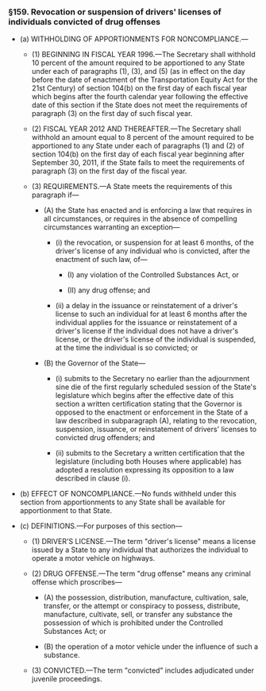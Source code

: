 ### §159. Revocation or suspension of drivers' licenses of individuals convicted of drug offenses
* (a) WITHHOLDING OF APPORTIONMENTS FOR NONCOMPLIANCE.—

  * (1) BEGINNING IN FISCAL YEAR 1996.—The Secretary shall withhold 10 percent of the amount required to be apportioned to any State under each of paragraphs (1), (3), and (5) (as in effect on the day before the date of enactment of the Transportation Equity Act for the 21st Century) of section 104(b) on the first day of each fiscal year which begins after the fourth calendar year following the effective date of this section if the State does not meet the requirements of paragraph (3) on the first day of such fiscal year.

  * (2) FISCAL YEAR 2012 AND THEREAFTER.—The Secretary shall withhold an amount equal to 8 percent of the amount required to be apportioned to any State under each of paragraphs (1) and (2) of section 104(b) on the first day of each fiscal year beginning after September 30, 2011, if the State fails to meet the requirements of paragraph (3) on the first day of the fiscal year.

  * (3) REQUIREMENTS.—A State meets the requirements of this paragraph if—

    * (A) the State has enacted and is enforcing a law that requires in all circumstances, or requires in the absence of compelling circumstances warranting an exception—

      * (i) the revocation, or suspension for at least 6 months, of the driver's license of any individual who is convicted, after the enactment of such law, of—

        * (I) any violation of the Controlled Substances Act, or

        * (II) any drug offense; and


      * (ii) a delay in the issuance or reinstatement of a driver's license to such an individual for at least 6 months after the individual applies for the issuance or reinstatement of a driver's license if the individual does not have a driver's license, or the driver's license of the individual is suspended, at the time the individual is so convicted; or


    * (B) the Governor of the State—

      * (i) submits to the Secretary no earlier than the adjournment sine die of the first regularly scheduled session of the State's legislature which begins after the effective date of this section a written certification stating that the Governor is opposed to the enactment or enforcement in the State of a law described in subparagraph (A), relating to the revocation, suspension, issuance, or reinstatement of drivers' licenses to convicted drug offenders; and

      * (ii) submits to the Secretary a written certification that the legislature (including both Houses where applicable) has adopted a resolution expressing its opposition to a law described in clause (i).


* (b) EFFECT OF NONCOMPLIANCE.—No funds withheld under this section from apportionments to any State shall be available for apportionment to that State.

* (c) DEFINITIONS.—For purposes of this section—

  * (1) DRIVER'S LICENSE.—The term "driver's license" means a license issued by a State to any individual that authorizes the individual to operate a motor vehicle on highways.

  * (2) DRUG OFFENSE.—The term "drug offense" means any criminal offense which proscribes—

    * (A) the possession, distribution, manufacture, cultivation, sale, transfer, or the attempt or conspiracy to possess, distribute, manufacture, cultivate, sell, or transfer any substance the possession of which is prohibited under the Controlled Substances Act; or

    * (B) the operation of a motor vehicle under the influence of such a substance.


  * (3) CONVICTED.—The term "convicted" includes adjudicated under juvenile proceedings.